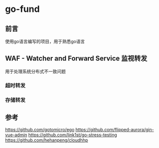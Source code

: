 # go-fund
## 前言
使用go语言编写的项目，用于熟悉go语言
## WAF - Watcher and Forward Service 监视转发
用于处理系统分布式不一致问题
### 超时转发
### 存储转发
## 参考
https://github.com/gotomicro/ego
https://github.com/flipped-aurora/gin-vue-admin
https://github.com/link1st/go-stress-testing
https://github.com/hehanpeng/cloudhhp